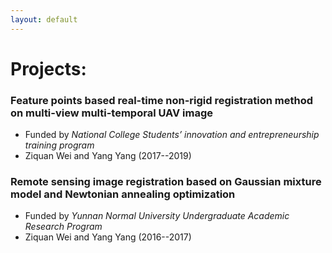 ```yaml
---
layout: default
---
```


# Projects:

### Feature points based real-time non-rigid registration method on multi-view multi-temporal UAV image

- Funded by _National College Students’ innovation and entrepreneurship training program_
- Ziquan Wei and Yang Yang (2017--2019)

### Remote sensing image registration based on Gaussian mixture model and Newtonian annealing optimization

- Funded by _Yunnan Normal University Undergraduate Academic Research Program_
- Ziquan Wei and Yang Yang (2016--2017)

